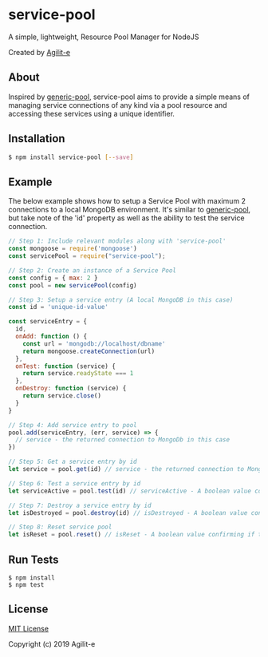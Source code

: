# service-pool
A simple, lightweight, Resource Pool Manager for NodeJS

Created by [Agilit-e](https://agilite.io)

## About

Inspired by [generic-pool](https://www.npmjs.com/package/generic-pool), service-pool aims to provide a simple means of managing service connections of any kind via a pool resource and accessing these services using a unique identifier.

## Installation

```sh
$ npm install service-pool [--save]
```

## Example

The below example shows how to setup a Service Pool with maximum 2 connections to a local MongoDB environment. It's similar to [generic-pool](https://www.npmjs.com/package/generic-pool), but take note of the 'id' property as well as the ability to test the service connection.

```js
// Step 1: Include relevant modules along with 'service-pool'
const mongoose = require('mongoose')
const servicePool = require("service-pool");

// Step 2: Create an instance of a Service Pool
const config = { max: 2 }
const pool = new servicePool(config)

// Step 3: Setup a service entry (A local MongoDB in this case)
const id = 'unique-id-value'

const serviceEntry = {
  id,
  onAdd: function () {
    const url = 'mongodb://localhost/dbname'
    return mongoose.createConnection(url)
  },
  onTest: function (service) {
    return service.readyState === 1
  },
  onDestroy: function (service) {
    return service.close()
  }
}

// Step 4: Add service entry to pool
pool.add(serviceEntry, (err, service) => {
  // service - the returned connection to MongoDb in this case
})

// Step 5: Get a service entry by id
let service = pool.get(id) // service - the returned connection to MongoDb in this case

// Step 6: Test a service entry by id
let serviceActive = pool.test(id) // serviceActive - A boolean value confirming if the service is active

// Step 7: Destroy a service entry by id
let isDestroyed = pool.destroy(id) // isDestroyed - A boolean value confirming if the service was removed. null is returned if there was a problem

// Step 8: Reset service pool
let isReset = pool.reset() // isReset - A boolean value confirming if the service pool was reset and cleared of service entries
```

## Run Tests

    $ npm install
    $ npm test

## License

[MIT License](https://github.com/agilitehub/node-service-pool/blob/master/LICENSE)

Copyright (c) 2019 Agilit-e